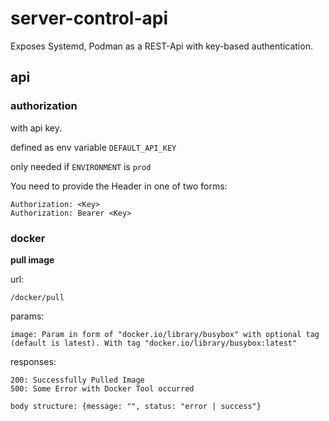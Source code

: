 # server-control-api

Exposes Systemd, Podman as a REST-Api with key-based authentication.

## api

### authorization

with api key. 

defined as env variable `DEFAULT_API_KEY`

only needed if `ENVIRONMENT` is `prod`

You need to provide the Header in one of two forms:

```
Authorization: <Key>
Authorization: Bearer <Key>
```

### docker

**pull image**

url:
```
/docker/pull
```

params:

```
image: Param in form of "docker.io/library/busybox" with optional tag (default is latest). With tag "docker.io/library/busybox:latest" 
```

responses:

```
200: Successfully Pulled Image
500: Some Error with Docker Tool occurred

body structure: {message: "", status: "error | success"}
```